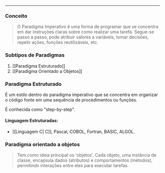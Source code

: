 
---

### Conceito

> O Paradigma Imperativo é uma forma de programar que se concentra em dar instruções claras sobre como realizar uma tarefa. Segue-se passo a passo, pode atribuir valores a variáveis, tomar decisões, repetir ações, funções reutilizáveis, etc.

### Subtipos de Paradigmas

1. [[Paradigma Estruturado]]
2. [[Paradigma Orientado a Objetos]]

### Paradigma Estruturado

É um estilo dentro do paradigma imperativo que se concentra em organizar o código fonte em uma sequência de procedimentos ou funções.

É conhecida como "step-by-step".

#### Linguagem Estruturadas:

- [[Linguagem C| C]], Pascal, COBOL, Fortran, BASIC, ALGOL.

### Paradigma orientado a objetos

> Tem como ideia principal os 'objetos'. Cada objeto, uma instância de classe, encapsula dados (atributos) e comportamentos (métodos), permitindo interações entre eles para executar tarefas.
